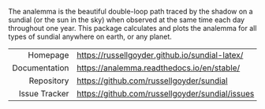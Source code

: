 
The analemma is the beautiful double-loop path traced by the shadow on a sundial (or the sun in the sky) when observed at the same time each day throughout one year. This package calculates and plots the analemma for all types of sundial anywhere on earth, or any planet.

|  |  |
| ------: | --------- |
| Homepage | https://russellgoyder.github.io/sundial-latex/ |
| Documentation | https://analemma.readthedocs.io/en/stable/ |
| Repository | https://github.com/russellgoyder/sundial |
| Issue Tracker | https://github.com/russellgoyder/sundial/issues |
